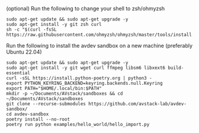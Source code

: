 (optional) Run the following to change your shell to zsh/ohmyzsh
```
sudo apt-get update && sudo apt-get upgrade -y
sudo apt-get install -y git zsh curl
sh -c "$(curl -fsSL https://raw.githubusercontent.com/ohmyzsh/ohmyzsh/master/tools/install.sh)"
```

Run the following to install the avdev sandbox on a new machine (preferably Ubuntu 22.04)

```
sudo apt-get update && sudo apt-get upgrade -y
sudo apt-get install -y git wget curl ffmpeg libsm6 libxext6 build-essential
curl -sSL https://install.python-poetry.org | python3 -
export PYTHON_KEYRING_BACKEND=keyring.backends.null.Keyring
export PATH="$HOME/.local/bin:$PATH"
mkdir -p ~/Documents/AVstack/sandboxes && cd ~/Documents/AVstack/sandboxes
git clone --recurse-submodules https://github.com/avstack-lab/avdev-sandbox/
cd avdev-sandbox
poetry install --no-root
poetry run python examples/hello_world/hello_import.py
```
